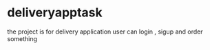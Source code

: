 # deliveryapptask
the project is for delivery application
user can login , sigup  and order something 